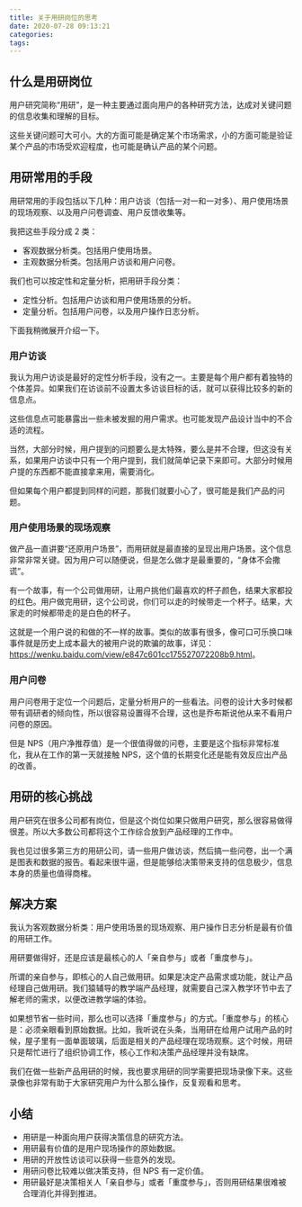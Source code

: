 ```yaml
---
title: 关于用研岗位的思考
date: 2020-07-28 09:13:21
categories:
tags:
---
```


## 什么是用研岗位

用户研究简称“用研”，是一种主要通过面向用户的各种研究方法，达成对关键问题的信息收集和理解的目标。

这些关键问题可大可小。大的方面可能是确定某个市场需求，小的方面可能是验证某个产品的市场受欢迎程度，也可能是确认产品的某个问题。

## 用研常用的手段

用研常用的手段包括以下几种：用户访谈（包括一对一和一对多）、用户使用场景的现场观察、以及用户问卷调查、用户反馈收集等。

我把这些手段分成 2 类：

 - 客观数据分析类。包括用户使用场景。
 - 主观数据分析类。包括用户访谈和用户问卷。

我们也可以按定性和定量分析，把用研手段分类：

 - 定性分析。包括用户访谈和用户使用场景的分析。
 - 定量分析。包括用户问卷，以及用户操作日志分析。

下面我稍微展开介绍一下。

### 用户访谈

我认为用户访谈是最好的定性分析手段，没有之一。主要是每个用户都有着独特的个体差异。如果我们在访谈前不设置太多访谈目标的话，就可以获得比较多的新的信息点。

这些信息点可能暴露出一些未被发掘的用户需求。也可能发现产品设计当中的不合适的流程。

当然，大部分时候，用户提到的问题要么是太特殊，要么是并不合理，但这没有关系，如果用户访谈中只有一个用户提到，我们就简单记录下来即可。大部分时候用户提的东西都不能直接拿来用，需要消化。

但如果每个用户都提到同样的问题，那我们就要小心了，很可能是我们产品的问题。

### 用户使用场景的现场观察

做产品一直讲要“还原用户场景”，而用研就是最直接的呈现出用户场景。这个信息非常非常关键。因为用户可以随便说，但是怎么做才是最重要的，“身体不会撒谎”。

有一个故事，有一个公司做用研，让用户挑他们最喜欢的杯子颜色，结果大家都投的红色。用户做完用研，这个公司说，你们可以走的时候带走一个杯子。结果，大家走的时候都带走的是白色的杯子。

这就是一个用户说的和做的不一样的故事。类似的故事有很多，像可口可乐换口味事件就是历史上成本最大的被用户说的欺骗的故事，详见：<https://wenku.baidu.com/view/e847c601cc175527072208b9.html>。

### 用户问卷

用户问卷用于定位一个问题后，定量分析用户的一些看法。问卷的设计大多时候都带有调研者的倾向性，所以很容易设置得不合理，这也是乔布斯说他从来不看用户问卷的原因。

但是 NPS（用户净推荐值）是一个很值得做的问卷，主要是这个指标非常标准化，我从在工作的第一天就接触 NPS，这个值的长期变化还是能有效反应出产品的改善。

## 用研的核心挑战

用户研究在很多公司都有岗位，但是这个岗位如果只做用户研究，那么很容易做得很差。所以大多数公司都将这个工作综合放到产品经理的工作中。

我也见过很多第三方的用研公司，请一些用户做访谈，然后搞一些问卷，出一个满是图表和数据的报告。看起来很牛逼，但是能够给决策带来支持的信息极少，信息本身的质量也值得商榷。

## 解决方案

我认为客观数据分析类：用户使用场景的现场观察、用户操作日志分析是最有价值的用研工作。

用研要做得好，还是应该是最核心的人「亲自参与」或者「重度参与」。

所谓的亲自参与，即核心的人自己做用研。如果是决定产品需求或功能，就让产品经理自己做用研。我们猿辅导的教学端产品经理，就需要自己深入教学环节中去了解老师的需求，以便改进教学端的体验。

如果想节省一些时间，那么也可以选择「重度参与」的方式。「重度参与」的核心是：必须亲眼看到原始数据。比如，我听说在头条，当用研在给用户试用产品的时候，屋子里有一面单面玻璃，后面是相关的产品经理在现场观察。这个时候，用研只是帮忙进行了组织协调工作，核心工作和决策产品经理并没有缺席。

我们在做一些新产品用研的时候，我也要求用研的同学需要把现场录像下来。这些录像也非常有助于大家研究用户为什么那么操作，反复观看和思考。

## 小结

 * 用研是一种面向用户获得决策信息的研究方法。
 * 用研最有价值的是用户现场操作的原始数据。
 * 用研的开放性访谈可以获得一些意外的发现。
 * 用研问卷比较难以做决策支持，但 NPS 有一定价值。
 * 用研最好是决策相关人「亲自参与」或者「重度参与」，否则用研结果很难被合理消化并得到推进。

